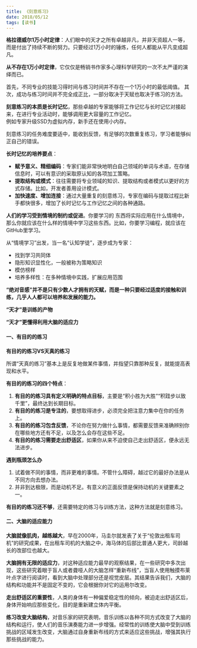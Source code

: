 ```yaml
---
title: 《刻意练习》
date: 2018/05/12
tags: [读书]
---
```


**格拉德威尔1万小时定律**：人们眼中的天才之所有卓越非凡，并非天资超人一等，而是付出了持续不断的努力。只要经过1万小时的锤炼，任何人都能从平凡变成超凡。

**从不存在1万小时定律**，它仅仅是畅销书作家多心理科学研究的一次不太严谨的演绎而已。

首先，不同专业的技能习得时间与练习时间并不存在一个1万小时的最低阈值。
其次，成功与练习时间并不完全成正比，一部分取决于天赋也取决于练习的方法。


**刻意练习的本质是长时记忆**，那些卓越的专家能够将工作记忆与长时记忆对接起来，在进行专业活动时，能够调用更大容量的工作记忆。  
例如专家升级SSD为虚拟内存，新手还在使用小内存。

刻意练习的任务难度要适中，能收到反馈，有足够的次数重复练习，学习者能够纠正自己的错误。

**长时记忆的培养要点**：
- **赋予意义、精细编码**：专家们能非常快地明白自己领域的单词与术语，在存储信息时，可以有意识的采取原认知的各项加工策略。
- **提取结构或模式**：往往需要将专业领域的知识、提取结构或者模式以更好的方式存储。比如，开发者善用设计模式。
- **加快速度、增加连接**：通过大量重复的刻意练习，专家在编码与提取过程比新手都快很多，增加了长时记忆与工作记忆之间的各种通路。

**人们的学习受到情境的制约或促进**。你要学习的 东西将实际应用在什么情境中，那么你就应该在什么样的情境中学习这些东西。比如，你要学习编程，就应该在GitHub里学习。

从“情境学习”出发，当一名“认知学徒”，逐步成为专家：
- 找到学习共同体
- 隐形知识显性化，一般被称为策略知识
- 模仿榜样
- 培养多样性：在多种情境中实践，扩展应用范围

**“绝对音感”并不是只有少数人才拥有的天赋，而是一种只要经过适度的接触和训练，几乎人人都可以培养和发展的能力。**

**“天才”是训练的产物**

**“天才”更懂得利用大脑的适应力**

#### 一、有目的的练习
**有目的的练习VS天真的练习**

所谓“天真的练习”基本上是反复地做某件事情，并指望只靠那种反复，就能提高表现和水平。

**有目的的练习的四个特点**：
1. **有目的的练习具有定义明确的特点目标**，主要是“积小胜为大胜”“积跬步以致千里”，最终达到长期目标。
2. **有目的的练习是专注的**，要想取得进步，必须完全把注意力集中在你的任务上。 
3. **有目的的练习包含反馈**，不论你在努力做什么事情，都需要反馈来准确辨别你在哪些地方还有不足，以及怎么会存在这些不足。
4. **有目的的练习需要走出舒适区**，如果你从来不迫使自己走出舒适区，便永远无法进步。

**遇到瓶颈怎么办**
1. 试着做不同的事情，而非更难的事情。不管什么障碍，越过它的最好办法是从不同方向去想办法。
2. 并非到达极限，而是动机不足。有意义的正面反馈是保持动机的关键要素之一。

**有目的的练习还不够**，还需要特定的练习与训练方法，这种方法就是刻意练习。

#### 二、大脑的适应能力

**大脑就像肌肉，越练越大**，早在2000年，马圭尔就发表了关于“伦敦出租车司机”的研究成果，在出租车司机的大脑之中，海马体的后部比普通人更大，司龄越长的改部位也越大。

**大脑拥有无限的适应力**，对这种适应能力最早的观察结果，在一些研究中多次出现，这些研究着眼于盲人或者聋哑人的大脑怎样“重新布线”，当盲人使用触摸布莱叶点字进行阅读时，看到大脑中处理部分还是视觉皮层。其结果告诉我们，大脑的结构和功能并不是固定不变的，它会根据你对它的运用尔改变。

**走出舒适区的重要性**，人类的身体有一种偏爱稳定性的倾向，被迫走出舒适区后，身体开始响应那些变化，目的是重新建立体内平衡。

**练习改变大脑结构**，对音乐家的研究表明，音乐训练以各种不同方式改变了大脑的结构和运行，使人们的音乐演奏能力进一步增强。经常性的训练使大脑中受到训练挑战的区域发生改变，大脑通过自身重新布线的方式来适应这些挑战，增强其执行那些挑战的能力。

